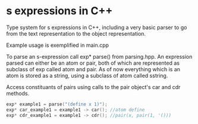 # s expressions in C++

Type system for s expressions in C++, including a very basic parser to go from the text representation to the object representation.

Example usage is exemplified in main.cpp

To parse an s-expression call exp* parse() from parsing.hpp.
An expression parsed can either be an atom or pair, both of which are represented as subclass of exp called atom and pair. As of now everything which is an atom is stored as a string, using a subclass of atom called sstring.

Access constituants of pairs using calls to the pair object's car and cdr methods. 

```c++
exp* example1 = parse("(define x 1)");
exp* car_example1 = example1 -> car(); //atom define
exp* cdr_example1 = example1 -> cdr(); //pair(x, pair(1, '()))


